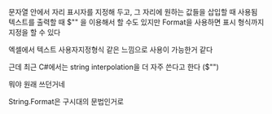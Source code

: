 문자열 안에서 자리 표시자를 지정해 두고, 그 자리에 원하는 값들을 삽입할 때 사용됨
텍스트를 출력할 때 $"" 을 이용해서 할 수도 있지만
Format을 사용하면 표시 형식까지 지정을 할 수 있다

엑셀에서 텍스트 사용자지정형식 같은 느낌으로 사용이 가능한거 같다

근데 최근 C#에서는 string interpolation을 더 자주 쓴다고 한다
($"")

뭐야 원래 쓰던거네

String.Format은 구시대의 문법인거로